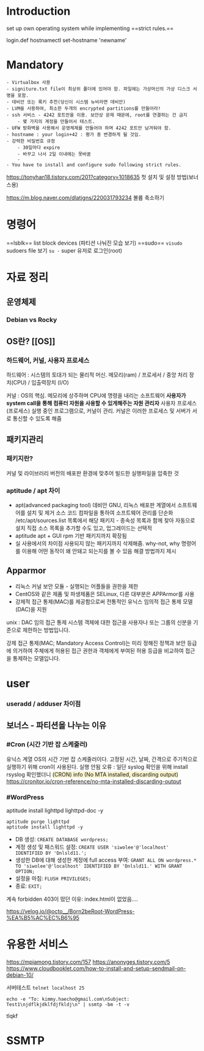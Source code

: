 
# Introduction

set up own operating system while implementing ==strict rules.==

login.def
hostnamectl set-hostname 'newname'

# Mandatory
	- Virtualbox 사용
	- signiture.txt file이 최상위 폴더에 있어야 함. 파일에는 가상머신의 가상 디스크 서명을 포함.
	- 데비안 또는 록키 추천(당신이 시스템 뉴비라면 데비안)
	- LVM을 사용하여, 최소한 두개의 encrypted partitions를 만들어라!
	- ssh 서비스 - 4242 포트만을 이용. 보안상 문제 때문에, root를 연결하는 건 금지
		- 몇 가지의 계정을 만들어서 테스트.
	- UFW 방화벽을 사용해서 운영체제를 만들어야 하며 4242 포트만 남겨둬야 함.
	- hostname : your login+42 : 평가 중 변경하게 될 것임.
	- 강력한 비밀번호 규정
		- 30일마다 expire
		- 바꾸고 나서 2일 이내에는 못바꿈
		- 
	- You have to install and configure sudo following strict rules.


https://tonyhan18.tistory.com/201?category=1018635
첫 설치 및 설정 방법(보너스용)

https://m.blog.naver.com/dlatjgns/220031793234
볼륨 축소하기


# 명령어
==lsblk== list block devices (파티션 나눠진 모습 보기)
==sudo== 
	`visudo` sudoers file 보기
`su -` super 유저로 로그인(root)

# 자료 정리
## 운영체제
### Debian vs Rocky

## OS란? [[OS]]
### 하드웨어,  커널, 사용자 프로세스
하드웨어 : 시스템의 토대가 되는 물리적 머신. 
		메모리(ram) / 프로세서 / 중앙 처리 장치(CPU) / 입출력장치 (I/O)

커널 : OS의 핵심. 메모리에 상주하며 CPU에 명령을 내리는 소프트웨어
	**사용자가 system call을 통해 컴퓨터 자원을 사용할 수 있게해주는 자원 관리자**
	사용자 프로세스 (프로세스)
		실행 중인 프로그램으로, 커널이 관리. 커널은 이러한 프로세스 및 서버가 서로 통신할 수 있도록 해줌


## 패키지관리
### 패키지란?
커널 및 라이브러리 버전의 배포판 환경에 맞추어 빌드한 실행파일을 압축한 것

### aptitude / apt 차이
- apt(advanced packaging tool)
	데비안 GNU, 리눅스 배포판 계열에서 소프트웨어를 설치 및 제거
	소스 코드 컴파일을 통하여 소프트웨어 관리를 단순화
	/etc/apt/sources.list 목록에서 해당 패키지 - 종속성 목록과 함께 찾아 자동으로 설치
	직접 소스 목록을 추가할 수도 있고, 업그레이드는 선택적
- aptitude
	apt + GUI 
	rpm 기반 패키지까지 확장됨
- 실 사용에서의 차이점
	사용되지 않는 패키지까지 삭제해줌.
	why-not, why 명령어를 이용해 어떤 동작이 왜 안돼고 되는지를 볼 수 있음
	해결 방법까지 제시


## Apparmor
- 리눅스 커널 보안 모듈 - 실행되는 어플들을 권한을 제한
- CentOS와 같은 제품 및 파생제품은 SELinux, 다른 대부분은 APPArmor를 사용
- 강제적 접근 통제(MAC)를 제공함으로써 전통적인 유닉스 임의적 접근 통제 모델(DAC)을 지원

unix : DAC 임의 접근 통제
시스템 객체에 대한 접근을 사용자나 또는 그룹의 신분을 기준으로 제한하는 방법입니다.

강제 접근 통제(MAC; Mandatory Access Control)는 미리 정해진 정책과 보안 등급에 의거하여 주체에게 허용된 접근 권한과 객체에게 부여된 허용 등급을 비교하여 접근을 통제하는 모델입니다.

# user
### useradd / adduser 차이점
## 보너스 - 파티션을 나누는 이유

### #Cron (시간 기반 잡 스케줄러)

유닉스 계열 OS의 시간 기반 잡 스케줄러이다. 고정된 시간, 날짜, 간격으로 주기적으로 실행하기 위해 cron이 사용된다.
실행 안됨 오류  : 일단 syslog 확인을 위해 install rsyslog 
확인했더니  <span style="background:rgba(240, 200, 0, 0.2)">(CRON) info (No MTA installed, discarding output)</span>
https://cronitor.io/cron-reference/no-mta-installed-discarding-output


### #WordPress
aptitude install lighttpd lighttpd-doc -y
```
aptitude purge lighttpd
aptitude install lighttpd -y
```

-   DB 생성: `CREATE DATABASE wordpress;`
-   계정 생성 및 패스워드 설정: `CREATE USER 'siwolee'@'localhost' IDENTIFIED BY 'Dnlsld11.';`
-   생성한 DB에 대해 생성한 계정에 full access 부여: `GRANT ALL ON wordpress.* TO 'siwolee'@'localhost' IDENTIFIED BY 'Dnlsld11.' WITH GRANT OPTION;`
-   설정을 마침: `FLUSH PRIVILEGES;`
-   종료: `EXIT;`

계속 forbidden 403이 떴던 이유: index.html이 없었음....



https://velog.io/@octo__/Born2beRoot-WordPress-%EA%B5%AC%EC%B6%95





# 유용한 서비스
https://mpjamong.tistory.com/157
https://anonyges.tistory.com/5
https://www.cloudbooklet.com/how-to-install-and-setup-sendmail-on-debian-10/

서버테스트 
`telnet localhost 25`


```
echo -e "To: kimmy.haecho@gmail.com\nSubject: Test1\njdflkjdklfdjfkldj\n" | ssmtp -bm -t -v
```



tlqkf 
# SSMTP